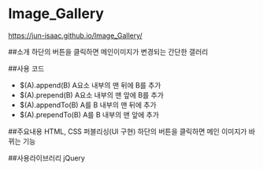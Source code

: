 # Image_Gallery
 https://jun-isaac.github.io/Image_Gallery/

##소개
하단의 버튼을 클릭하면 메인이미지가 변경되는 간단한 갤러리

##사용 코드
- $(A).append(B) A요소 내부의 맨 뒤에 B를 추가
- $(A).prepend(B) A요소 내부의 맨 앞에 B를 추가
- $(A).appendTo(B) A를 B 내부의 맨 뒤에 추가
- $(A).prependTo(B) A를 B 내부의 맨 앞에 추가

##주요내용
HTML, CSS 퍼블리싱(UI 구현)
하단의 버튼을 클릭하면 메인 이미지가 바뀌는 기능

##사용라이브러리
jQuery
